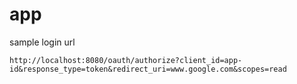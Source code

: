 # app
sample login url

`http://localhost:8080/oauth/authorize?client_id=app-id&response_type=token&redirect_uri=www.google.com&scopes=read`